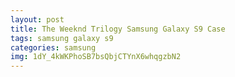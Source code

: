 ```yaml
---
layout: post
title: The Weeknd Trilogy Samsung Galaxy S9 Case
tags: samsung galaxy s9
categories: samsung
img: 1dY_4kWKPhoSB7bsQbjCTYnX6whqgzbN2
---
```

